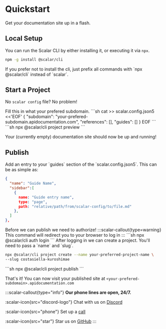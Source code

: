 # Quickstart
Get your documentation site up in a flash.

## Local Setup
You can run the Scalar CLI by either installing it, or executing it via `npx`.
<scalar-steps>
<scalar-step title="Install the CLI" open="false">
```sh
npm -g install @scalar/cli
```
</scalar-step>
<scalar-step title="Or, run without install">
If you prefer not to install the cli, just prefix all commands with `npx @scalar/cli` instead of `scalar`.
</scalar-step>
</scalar-steps>

## Start a Project
No `scalar config` file? No problem!

<scalar-steps>
<scalar-step title="Add a config file">
Fill this in what your prefered subdomain.
```sh
cat >> scalar.config.json5 <<'EOF'
{
  "subdomain": "your-prefered-subdomain.apidocumentation.com",
  "references": [],
  "guides": []
}
EOF
```
</scalar-step>
<scalar-step title="Start the local preview server">
```sh
npx @scalar/cli project preview
```
</scalar-step>
</scalar-steps>

Your (currently empty) documentation site should now be up and running!

## Publish
<scalar-steps>
<scalar-step title="Add some docs to your config">
Add an entry to your `guides` section of the `scalar.config.json5`.
This can be as simple as:

```json
{
  "name": "Guide Name",
  "sidebar":[
    {
      name: "Guide entry name",
      type: "page",
      path: "relative/path/from/scalar-config/to/file.md"
    },
  ]
},
```
</scalar-step>

<scalar-step title="Authorization">
Before we can publish we need to authorize!
:::scalar-callout{type=warning}
This command will redirect you to your browser to log in
:::
```sh
npx @scalar/cli auth login
```
After logging in we can create a project. You'll need to pass a `name` and `slug`.

```sh
npx @scalar/cli project create --name your-preferred-project-name \
--slug costasiella-kuroshimae
```
</scalar-step>

<scalar-step title="Publish your site">
```sh
npx @scalar/cli project publish
```

</scalar-step>
</scalar-steps>

That's it! You can now visit your published site at `<your-prefered-subdomain>.apidocumentation.com`

:::scalar-callout{type="info"}
**Our phone lines are open, 24/7.**

:scalar-icon{src="discord-logo"} Chat with us on [Discord](https://discord.gg/scalar)

:scalar-icon{src="phone"} Set up a [call](https://cal.com/scalar/30min)

:scalar-icon{src="star"} Star us on [GitHub](https://github.com/scalar/scalar)
:::
